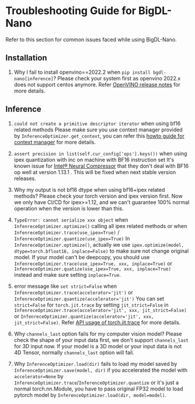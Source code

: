 # Troubleshooting Guide for BigDL-Nano

Refer to this section for common issues faced while using BigDL-Nano.

## Installation
1. Why I fail to install openvino==2022.2 when ``pip install bgdl-nano[inference]``?
Please check your system first as openvino 2022.x does not support centos anymore. Refer [OpenVINO release notes](https://www.intel.com/content/www/us/en/developer/articles/release-notes/openvino-relnotes-2021.html) for more details.

## Inference

1. ``could not create a primitive descriptor iterator`` when using bf16 related methods
Please make sure you use context manager provided by ``InferenceOptimizer.get_context``, you can refer this [howto guide for context manager]() for more details.


2. ``assert precision in list(self.cur_config['ops'].keys())`` when using ipex quantization with inc on machine with BF16 instruction set
It's known issue for [Intel® Neural Compressor](https://github.com/intel/neural-compressor) that they don't deal with BF16 op well at version 1.13.1 . This will be fixed when next stable version releases.


3. Why my output is not bf16 dtype when using bf16+ipex related methods?
Please check your torch version and ipex version first. Now we only have CI/CD for ipex>=1.12, and we can't guarantee 100% normal operation when the version is lower than this.


4. ``TypeError: cannot serialize xxx object`` when ``InfenreceOptimizer.optimize()`` calling all ipex related methods or when ``InfenreceOptimizer.trace(use_ipex=True)`` / ``InfenreceOptimizer.quantize(use_ipex=True)``
In ``InfenreceOptimizer.optimize()``, actually we use ``ipex.optimize(model, dtype=torch.bfloat16, inplace=False)`` to make sure not change original model. If your model can't be deepcopy, you should use ``InfenreceOptimizer.trace(use_ipex=True, xxx, inplace=True)`` or ``InfenreceOptimizer.quatize(use_ipex=True, xxx, inplace=True)`` instead and make sure setting ``inplace=True``.


5. error message like ``set strict=False`` when ``InfenreceOptimizer.trace(accelerator='jit')`` or ``InfenreceOptimizer.quantize(accelerator='jit')``
You can set ``strict=False`` for ``torch.jit.trace`` by setting ``jit_strict=False`` in ``InfenreceOptimizer.trace(accelerator='jit', xxx, jit_strict=False)`` or ``InfenreceOptimizer.quantize(accelerator='jit', xxx, jit_strict=False)``. 
Refer [API usage of torch.jit.trace](https://pytorch.org/docs/stable/generated/torch.jit.trace.html#torch.jit.trace) for more details.


6. Why ``channels_last`` option fails for my computer vision model?
Please check the shape of your input data first, we don't support ``channels_last`` for 3D input now. If your model is a 3D model or your input data is not 4D Tensor, normally ``channels_last`` option will fail.


7. Why ``InferenceOptimizer.load(dir)`` fails to load my model saved by ``InferenceOptimizer.save(model, dir)``
if you accelerated the model with ``accelerator=None`` by ``InferenceOptimizer.trace``/``InferenceOptimizer.quantize`` or it's just a normal torch.nn.Module, you have to pass original FP32 model to load pytorch model by ``InferenceOptimizer.load(dir, model=model)``.

